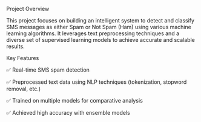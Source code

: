  Project Overview

This project focuses on building an intelligent system to detect and classify SMS messages as either Spam or Not Spam (Ham) using various machine learning algorithms. It leverages text preprocessing techniques and a diverse set of supervised learning models to achieve accurate and scalable results.

 Key Features

✅ Real-time SMS spam detection

✅ Preprocessed text data using NLP techniques (tokenization, stopword removal, etc.)

✅ Trained on multiple models for comparative analysis

✅ Achieved high accuracy with ensemble models

